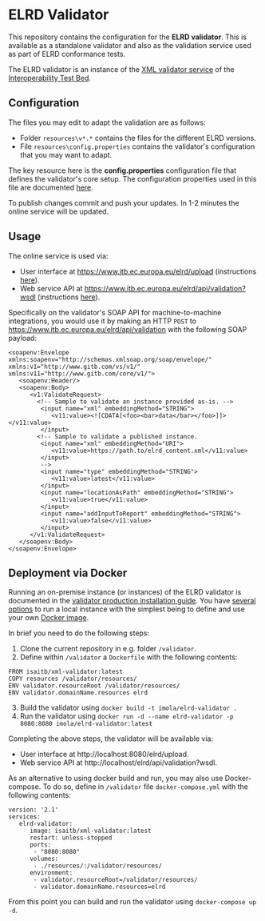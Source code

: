 # ELRD Validator

This repository contains the configuration for the **ELRD validator**. This is available as a standalone validator and also as the validation service used as part of ELRD conformance tests.

The ELRD validator is an instance of the [XML validator service](https://www.itb.ec.europa.eu/docs/guides/latest/validatingXML/index.html) of the [Interoperability Test Bed](https://joinup.ec.europa.eu/collection/interoperability-test-bed-repository/solution/interoperability-test-bed).

## Configuration

The files you may edit to adapt the validation are as follows:
* Folder `resources\v*.*` contains the files for the different ELRD versions.
* File `resources\config.properties` contains the validator's configuration that you may want to adapt.

The key resource here is the **config.properties** configuration file that defines the validator's core setup. The configuration properties used in this file are documented [here](https://www.itb.ec.europa.eu/docs/guides/latest/validatingXML/index.html#validator-configuration-properties). 

To publish changes commit and push your updates. In 1-2 minutes the online service will be updated.

## Usage

The online service is used via:
* User interface at https://www.itb.ec.europa.eu/elrd/upload (instructions [here](https://www.itb.ec.europa.eu/docs/guides/latest/validatingXML/index.html#validation-via-user-interface)).
* Web service API at https://www.itb.ec.europa.eu/elrd/api/validation?wsdl (instructions [here](https://www.itb.ec.europa.eu/docs/guides/latest/validatingXML/index.html#validation-via-soap-web-service-api)).

Specifically on the validator's SOAP API for machine-to-machine integrations, you would use it by making an HTTP `POST` to https://www.itb.ec.europa.eu/elrd/api/validation with the following SOAP payload:

```
<soapenv:Envelope xmlns:soapenv="http://schemas.xmlsoap.org/soap/envelope/" xmlns:v1="http://www.gitb.com/vs/v1/" xmlns:v11="http://www.gitb.com/core/v1/">
   <soapenv:Header/>
   <soapenv:Body>
      <v1:ValidateRequest>
        <!-- Sample to validate an instance provided as-is. -->
         <input name="xml" embeddingMethod="STRING">
            <v11:value><![CDATA[<foo><bar>data</bar></foo>]]></v11:value>
         </input>
        <!-- Sample to validate a published instance.
         <input name="xml" embeddingMethod="URI">
            <v11:value>https://path.to/elrd_content.xml</v11:value>
         </input>
         -->
         <input name="type" embeddingMethod="STRING">
            <v11:value>latest</v11:value>
         </input>
         <input name="locationAsPath" embeddingMethod="STRING">
            <v11:value>true</v11:value>
         </input>
         <input name="addInputToReport" embeddingMethod="STRING">
            <v11:value>false</v11:value>
         </input>
      </v1:ValidateRequest>
   </soapenv:Body>
</soapenv:Envelope>
```

## Deployment via Docker

Running an on-premise instance (or instances) of the ELRD validator is documented in the [validator production installation guide](https://www.itb.ec.europa.eu/docs/guides/latest/installingValidatorProduction/index.html). You have [several options](https://www.itb.ec.europa.eu/docs/guides/latest/installingValidatorProduction/index.html#step-2-install-the-validator) to run a local instance with the simplest being to define and use your own [Docker image](https://www.itb.ec.europa.eu/docs/guides/latest/installingValidatorProduction/index.html#step-2-install-the-validator).

In brief you need to do the following steps:

1. Clone the current repository in e.g. folder `/validator`.
2. Define within `/validator` a `Dockerfile` with the following contents:

```
FROM isaitb/xml-validator:latest
COPY resources /validator/resources/
ENV validator.resourceRoot /validator/resources/
ENV validator.domainName.resources elrd
```

3. Build the validator using `docker build -t imola/elrd-validator .`
4. Run the validator using `docker run -d --name elrd-validator -p 8080:8080 imola/elrd-validator:latest`

Completing the above steps, the validator will be available via:
* User interface at http://localhost:8080/elrd/upload.
* Web service API at http://localhost/elrd/api/validation?wsdl.

As an alternative to using docker build and run, you may also use Docker-compose. To do so, define in `/validator` file `docker-compose.yml` with the following contents:

```
version: '2.1'
services:
   elrd-validator:
      image: isaitb/xml-validator:latest
      restart: unless-stopped
      ports:
       - "8080:8080"
      volumes:
       - ./resources/:/validator/resources/
      environment:
       - validator.resourceRoot=/validator/resources/
       - validator.domainName.resources=elrd

```

From this point you can build and run the validator using `docker-compose up -d`.